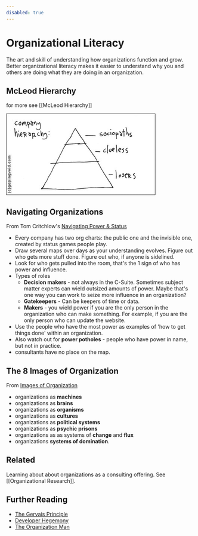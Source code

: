 ```yaml
---
disabled: true
---
```


# Organizational Literacy

The art and skill of understanding how organizations function and grow. Better organizational literacy makes it easier to understand why you and others are doing what they are doing in an organization.

## McLeod Hierarchy
for more see [[McLeod Hierarchy]]

![](/assets/images/mcleod_pyramid.jpeg)

## Navigating Organizations
From Tom Critchlow's [Navigating Power & Status](https://tomcritchlow.com/2020/06/24/navigating-power-status/)

- Every company has two org charts: the public one and the invisible one, created by status games people play.
- Draw several maps over days as your understanding evolves. Figure out who gets more stuff done. Figure out who, if anyone is sidelined.
- Look for who gets pulled into the room, that's the 1 sign of who has power and influence. 
- Types of roles
    - **Decision makers** - not always in the C-Suite. Sometimes subject matter experts can wield outsized amounts of power. Maybe that's one way you can work to seize more influence in an organization? 
    - **Gatekeepers** - Can be keepers of time or data. 
    - **Makers** - you wield power if you are the only person in the organization who can make something. For example, if you are the only person who can update the website. 
- Use the people who have the most power as examples of 'how to get things done' within an organization. 
- Also watch out for **power potholes** - people who have power in name, but not in practice. 
- consultants have no place on the map.



## The 8 Images of Organization
From [Images of Organization](https://www.amazon.com/Images-Organization-Gareth-Morgan/dp/1412939798)

- organizations as **machines**
- organizations as **brains**
- organizations as **organisms**
- organizations as **cultures**
- organizations as **political systems**
- organizations as **psychic prisons**
- organizations as as systems of **change** and **flux**
- organizations **systems of domination**.

## Related
Learning about about organizations as a consulting offering. See [[Organizational Research]].

## Further Reading
- [The Gervais Principle](https://www.ribbonfarm.com/the-gervais-principle/)
- [Developer Hegemony](https://www.amazon.com/Developer-Hegemony-Erik-Dietrich/dp/0692866809)
- [The Organization Man](https://www.amazon.com/Organization-Man-William-H-Whyte/dp/0812218191)
